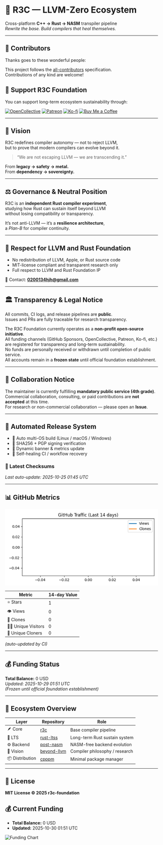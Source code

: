 # 🌸 R3C — LLVM-Zero Ecosystem

Cross-platform **C++ → Rust → NASM** transpiler pipeline  
*Rewrite the base. Build compilers that heal themselves.*

---
## 👥 Contributors

Thanks goes to these wonderful people:

<!-- ALL-CONTRIBUTORS-LIST:START - Do not remove or modify this section -->
<!-- prettier-ignore-start -->
<!-- markdownlint-disable -->
<!-- ALL-CONTRIBUTORS-LIST:END -->
<!-- markdownlint-restore -->
<!-- prettier-ignore-end -->

This project follows the [all-contributors](https://allcontributors.org) specification.  
Contributions of any kind are welcome!
## 💖 Support R3C Foundation

You can support long-term ecosystem sustainability through:

[![OpenCollective](https://img.shields.io/badge/OpenCollective-R3C-blue)](https://opencollective.com/r3c)
[![Patreon](https://img.shields.io/badge/Patreon-r3c__foundation-orange)](https://patreon.com/r3c_foundation)
[![Ko-fi](https://img.shields.io/badge/Ko--fi-r3c__foundation-pink)](https://ko-fi.com/r3c_foundation)
[![Buy Me a Coffee](https://img.shields.io/badge/Buy%20Me%20a%20Coffee-r3c__foundation-yellow)](https://buymeacoffee.com/r3c_foundation)

---

## 🧠 Vision

R3C redefines compiler autonomy — not to reject LLVM,  
but to prove that modern compilers can evolve beyond it.

> “We are not escaping LLVM — we are transcending it.”

From **legacy → safety → metal.**  
From **dependency → sovereignty.**

---

## ⚖️ Governance & Neutral Position

R3C is an **independent Rust compiler experiment**,  
studying how Rust can sustain itself beyond LLVM  
without losing compatibility or transparency.

It’s not anti-LLVM — it’s a **resilience architecture**,  
a *Plan-B* for compiler continuity.

---

## 🧩 Respect for LLVM and Rust Foundation

- No redistribution of LLVM, Apple, or Rust source code  
- MIT-license compliant and transparent research only  
- Full respect to LLVM and Rust Foundation IP

📧 Contact: **0200134hjh@gmail.com**

---

## 🏛️ Transparency & Legal Notice

All commits, CI logs, and release pipelines are **public**.  
Issues and PRs are fully traceable for research transparency.

The R3C Foundation currently operates as a **non-profit open-source initiative**.  
All funding channels (GitHub Sponsors, OpenCollective, Patreon, Ko-fi, etc.)  
are registered for transparency and long-term sustainability.  
No funds are personally received or withdrawn until completion of public service.  
All accounts remain in a **frozen state** until official foundation establishment.

---

## 🤝 Collaboration Notice

The maintainer is currently fulfilling **mandatory public service (4th grade)**.  
Commercial collaboration, consulting, or paid contributions are **not accepted** at this time.  
For research or non-commercial collaboration — please open an **Issue**.

---

## 🧩 Automated Release System

- 🔁 Auto multi-OS build (Linux / macOS / Windows)  
- 🧾 SHA256 + PGP signing verification  
- 🧱 Dynamic banner & metrics update  
- 🧩 Self-healing CI / workflow recovery  

### 🔐 Latest Checksums

_Last auto-update: 2025-10-25 01:45 UTC_

---

## 📊 GitHub Metrics

![Traffic Graph](./traffic_graph.png)

| Metric | 14-day Value |
|--------|---------------|
| ⭐ Stars | 1 |
| 👁️ Views | 0 |
| 🔁 Clones | 0 |
| 🧑‍💻 Unique Visitors | 0 |
| 🔂 Unique Cloners | 0 |

*(auto-updated by CI)*

---

## 💰 Funding Status

**Total Balance:** 0 USD  
_Updated: 2025-10-29 01:51 UTC_  
*(Frozen until official foundation establishment)*

---

## 🧩 Ecosystem Overview

| Layer | Repository | Role |
|-------|-------------|------|
| 🪶 Core | [r3c](https://github.com/r3c-foundation/r3c) | Base compiler pipeline |
| 🦀 LTS | [rust-ltss](https://github.com/r3c-foundation/rust-ltss) | Long-term Rust sustain system |
| ⚙️ Backend | [post-nasm](https://github.com/r3c-foundation/post-nasm) | NASM-free backend evolution |
| 🧱 Vision | [beyond-llvm](https://github.com/r3c-foundation/beyond-llvm) | Compiler philosophy / research |
| 📦 Distribution | [cpppm](https://github.com/r3c-foundation/cpppm) | Minimal package manager |

---

## 📜 License

**MIT License © 2025 r3c-foundation**
## 💰 Current Funding

- **Total Balance:** 0 USD
- **Updated:** 2025-10-30 01:51 UTC

![Funding Chart](https://img.shields.io/badge/Funding-0%20USD-blue?style=for-the-badge)
